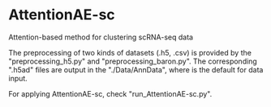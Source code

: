 # AttentionAE-sc
Attention-based method for clustering scRNA-seq data

The preprocessing of two kinds of datasets (.h5, .csv) is provided by  the "preprocessing_h5.py" and "preprocessing_baron.py". The corresponding ".h5ad" files are output in the "./Data/AnnData", where is the default for data input.

For applying AttentionAE-sc, check "run_AttentionAE-sc.py".
